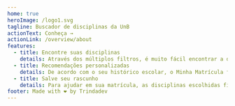 ```yaml
---
home: true
heroImage: /logo1.svg
tagline: Buscador de disciplinas da UnB
actionText: Conheça →
actionLink: /overview/about
features:
  - title: Encontre suas disciplinas
    details: Através dos múltiplos filtros, é muito fácil encontrar a disciplina ideal para você.
  - title: Recomendações personalizadas
    details: De acordo com o seu histórico escolar, o Minha Matrícula fornece uma recomendação personalizada de grade horária.
  - title: Salve seu rascunho
    details: Para ajudar em sua matrícula, as disciplinas escolhidas ficam salvas mesmo se fechar o navegador.
footer: Made with ❤️ by Trindadev
---
```



